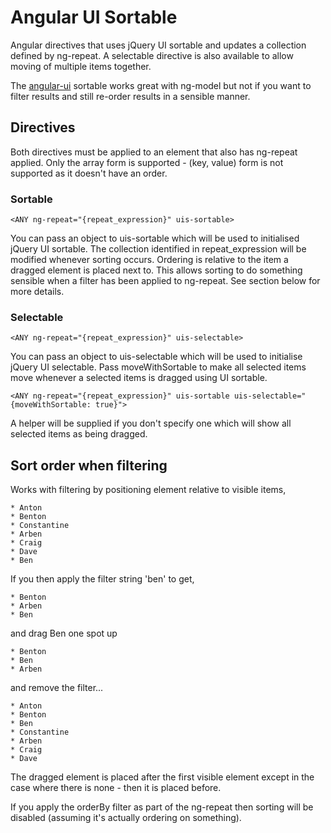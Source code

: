 Angular UI Sortable 
===================

Angular directives that uses jQuery UI sortable and updates a collection 
defined by ng-repeat. A selectable directive is also available to allow 
moving of multiple items together.

The [angular-ui](https://github.com/angular-ui) sortable works great with 
ng-model but not if you want to filter results and still re-order results 
in a sensible manner.

## Directives

Both directives must be applied to an element that also has ng-repeat
applied. Only the array form is supported - (key, value) form is not 
supported as it doesn't have an order.

### Sortable

	<ANY ng-repeat="{repeat_expression}" uis-sortable>

You can pass an object to uis-sortable which will be used to initialised
jQuery UI sortable. The collection identified in repeat_expression will
be modified whenever sorting occurs. Ordering is relative to the item a
dragged element is placed next to. This allows sorting to do something
sensible when a filter has been applied to ng-repeat. See section
below for more details.

### Selectable

	<ANY ng-repeat="{repeat_expression}" uis-selectable>

You can pass an object to uis-selectable which will be used to initialise
jQuery UI selectable. Pass moveWithSortable to make all selected items
move whenever a selected items is dragged using UI sortable.

	<ANY ng-repeat="{repeat_expression}" uis-sortable uis-selectable="{moveWithSortable: true}">

A helper will be supplied if you don't specify one which will show
all selected items as being dragged.


## Sort order when filtering

Works with filtering by positioning element relative to visible items,

    * Anton
    * Benton
    * Constantine
    * Arben
    * Craig
    * Dave
    * Ben
    
If you then apply the filter string 'ben' to get,

    * Benton
    * Arben
    * Ben
    
and drag Ben one spot up 

    * Benton
    * Ben
    * Arben
    
and remove the filter...

    * Anton
    * Benton
    * Ben
    * Constantine
    * Arben
    * Craig
    * Dave
    
The dragged element is placed after the first visible element except in the
case where there is none - then it is placed before.

If you apply the orderBy filter as part of the ng-repeat then sorting will be
disabled (assuming it's actually ordering on something).  
